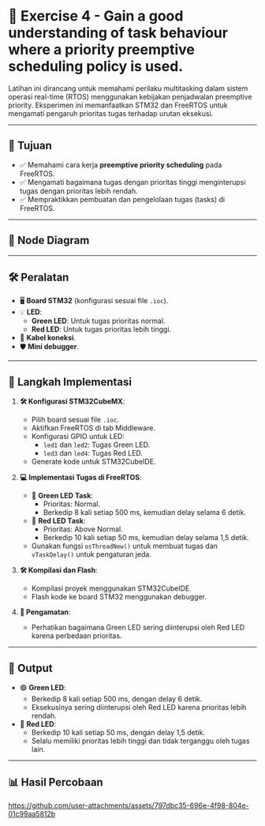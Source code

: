 # 🌟 Exercise 4 - Gain a good understanding of task behaviour where a priority preemptive scheduling policy is used.

Latihan ini dirancang untuk memahami perilaku multitasking dalam sistem operasi real-time (RTOS) menggunakan kebijakan penjadwalan preemptive priority. Eksperimen ini memanfaatkan STM32 dan FreeRTOS untuk mengamati pengaruh prioritas tugas terhadap urutan eksekusi.

---

## 🎯 Tujuan
- ✅ Memahami cara kerja **preemptive priority scheduling** pada FreeRTOS.
- ✅ Mengamati bagaimana tugas dengan prioritas tinggi menginterupsi tugas dengan prioritas lebih rendah.
- ✅ Mempraktikkan pembuatan dan pengelolaan tugas (tasks) di FreeRTOS.

---

## 📂 Node Diagram


---

## 🛠️ Peralatan
- 🖥️ **Board STM32** (konfigurasi sesuai file `.ioc`).
- 💡 **LED**:
  - **Green LED**: Untuk tugas prioritas normal.
  - **Red LED**: Untuk tugas prioritas lebih tinggi.
- 🔌 **Kabel koneksi**.
- 🛡️ **Mini debugger**.

---

## 🚀 Langkah Implementasi
1. **🛠️ Konfigurasi STM32CubeMX**:
   - Pilih board sesuai file `.ioc`.
   - Aktifkan FreeRTOS di tab Middleware.
   - Konfigurasi GPIO untuk LED:
     - `led1` dan `led2`: Tugas Green LED.
     - `led3` dan `led4`: Tugas Red LED.
   - Generate kode untuk STM32CubeIDE.

2. **💻 Implementasi Tugas di FreeRTOS**:
   - 🔹 **Green LED Task**:
     - Prioritas: Normal.
     - Berkedip 8 kali setiap 500 ms, kemudian delay selama 6 detik.
   - 🔸 **Red LED Task**:
     - Prioritas: Above Normal.
     - Berkedip 10 kali setiap 50 ms, kemudian delay selama 1,5 detik.
   - Gunakan fungsi `osThreadNew()` untuk membuat tugas dan `vTaskDelay()` untuk pengaturan jeda.

3. **🛠️ Kompilasi dan Flash**:
   - Kompilasi proyek menggunakan STM32CubeIDE.
   - Flash kode ke board STM32 menggunakan debugger.

4. **👀 Pengamatan**:
   - Perhatikan bagaimana Green LED sering diinterupsi oleh Red LED karena perbedaan prioritas.

---

## 🌟 Output
- 🟢 **Green LED**:
  - Berkedip 8 kali setiap 500 ms, dengan delay 6 detik.
  - Eksekusinya sering diinterupsi oleh Red LED karena prioritas lebih rendah.
- 🔴 **Red LED**:
  - Berkedip 10 kali setiap 50 ms, dengan delay 1,5 detik.
  - Selalu memiliki prioritas lebih tinggi dan tidak terganggu oleh tugas lain.

---

## 📊 Hasil Percobaan
https://github.com/user-attachments/assets/797dbc35-696e-4f98-804e-01c99aa5812b
